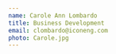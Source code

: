 ```yaml
---
name: Carole Ann Lombardo
title: Business Development
email: clombardo@iconeng.com
photo: Carole.jpg
---
```


